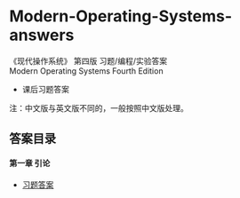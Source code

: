 # Modern-Operating-Systems-answers
《现代操作系统》 第四版 习题/编程/实验答案  
Modern Operating Systems Fourth Edition

* 课后习题答案  

注：中文版与英文版不同的，一般按照中文版处理。

## 答案目录
#### 第一章 引论
* [习题答案](Chapter-1/Chapter-1-Problems-Answers.md)
